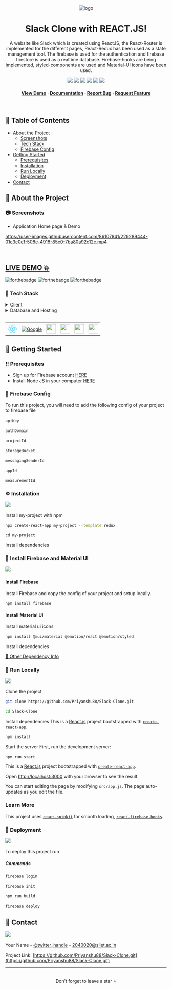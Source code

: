 <div align="center">

  <img src="https://ubwp.buffalo.edu/happe/wp-content/uploads/sites/92/2019/12/slack_logo.png" alt="logo" width="200" height="auto" />

  <h1>Slack Clone with REACT.JS!</h1>

  <p>
A website like Slack which is created using ReactJS, the React-Router is implemented for the different pages, React-Redux has been used as a state management tool. The firebase is used for the authentication and firebase firestore is used as a realtime database. Firebase-hooks are being implemented, styled-components are used and Material-UI icons have been used.
  </p>

<!-- Badges -->

<a href="https://slack-clone-2d669.web.app/" target="_blank">![](https://img.shields.io/website-up-down-green-red/http/monip.org.svg)</a>
![](https://img.shields.io/badge/Maintained-Yes-indigo)
![](https://img.shields.io/github/forks/Priyanshu88/Slack-Clone.svg)
![](https://img.shields.io/github/stars/Priyanshu88/Slack-Clone.svg)
![](https://img.shields.io/github/issues/Priyanshu88/Slack-Clone)
![](https://img.shields.io/github/last-commit/Priyanshu88/Slack-Clone)

<h4>
    <a href="https://slack-clone-2d669.web.app/">View Demo</a>
  <span> · </span>
    <a href="https://github.com/Priyanshu88/Slack-Clone/blob/master/README.md">Documentation</a>
  <span> · </span>
    <a href="https://github.com/Priyanshu88/Slack-Clone/issues">Report Bug</a>
  <span> · </span>
    <a href="https://github.com/Priyanshu88/Slack-Clone/issues">Request Feature</a>
  </h4>
</div>

<br />

<!-- Table of Contents -->

## :notebook_with_decorative_cover: Table of Contents

- [About the Project](#star2-about-the-project)
  - [Screenshots](#camera-screenshots)
  - [Tech Stack](#space_invader-tech-stack)
  - [Firebase Config](#key-firebase-config)
- [Getting Started](#toolbox-getting-started)
  - [Prerequisites](#bangbang-prerequisites)
  - [Installation](#gear-installation)
  - [Run Locally](#running-run-locally)
  - [Deployment](#triangular_flag_on_post-deployment)
- [Contact](#handshake-contact)

<!-- About the Project -->

## :star2: About the Project

<!-- Screenshots -->

### :camera: Screenshots

- Application Home page & Demo



https://user-images.githubusercontent.com/86107841/229289444-01c3c0e1-508e-4918-85c0-7ba80a92c12c.mp4


<br />


## <a href="https://slack-clone-2d669.web.app/" target="_blank">LIVE DEMO 💥</a>

![forthebadge](https://forthebadge.com/images/badges/built-with-love.svg)
![forthebadge](https://forthebadge.com/images/badges/for-you.svg)
![forthebadge](https://forthebadge.com/images/badges/powered-by-coffee.svg)

### :space_invader: Tech Stack

<details>
  <summary>Client</summary>
  <ul>
    <li><a href="https://react.dev/">React.js</a></li>
    <li><a href="https://reactrouter.com/en/main">React Router</a></li>
    <li><a href="https://react-redux.js.org/">React Redux</a></li>
    <li><a href="https://mui.com/material-ui/getting-started/overview/">Material UI</a></li>
  </ul>
</details>

<details>
  <summary>Database and Hosting</summary>
  <ul>
    <li><a href="https://firebase.google.com/">Firebase</a></li>
  </ul>
</details>

<br />

<table>
    <tr>
        <td>
<a href="#"><img src="https://raw.githubusercontent.com/devicons/devicon/master/icons/react/react-original.svg" alt="" width="30" height="30" /></a>
        </td>
                        <td>
<a href="#"><img src="https://user-images.githubusercontent.com/86107841/225979374-f10f15a3-db41-4eaa-812d-8a6509049424.png" alt="Google" width="30" height="30" /></a>
        </td>
                        <td>
<a href="#"><img src="https://user-images.githubusercontent.com/86107841/225979643-e8b42859-441f-4d5b-a2f0-f9f1a3b2af0d.jpg" alt="" width="30" height="30" /></a>
        </td>
          <td>
<a href="#"><img src="https://user-images.githubusercontent.com/86107841/225980120-628b73b6-5c90-48d7-bd5d-92858e781710.png" alt="" width="30" height="30" /></a>
        </td>
         <td>
<a href="#"><img src="https://user-images.githubusercontent.com/99184393/177784603-d69e9d02-721a-4bce-b9b3-949165d2edeb.png" alt="" width="30" height="30" /></a>
        </td>  
        <td>
<a href="#"><img src="https://raw.githubusercontent.com/styled-components/brand/master/styled-components.png" alt="" width="30" height="30" /></a>
        </td> 
    </tr>
</table>

## :toolbox: Getting Started

### :bangbang: Prerequisites

- Sign up for Firebase account <a href='https://console.firebase.google.com/'>HERE</a>
- Install Node JS in your computer <a href='https://nodejs.org/en/'>HERE</a>

<!-- Env Variables -->

### :key: Firebase Config

To run this project, you will need to add the following config of your project to firebase file

`apiKey`

`authDomain`

`projectId`

`storageBucket`

`messagingSenderId`

`appId`

`measurementId`

### :gear: Installation

![](https://img.shields.io/badge/React-20232A?style=for-the-badge&logo=react&logoColor=61DAFB)

Install my-project with npm

```bash
npx create-react-app my-project --template redux
```

```
cd my-project
```

Install dependencies

### :test_tube: Install Firebase and Material UI

![](https://img.shields.io/badge/Material%20UI-007FFF?style=for-the-badge&logo=mui&logoColor=white)

#### Install Firebase

Install Firebase and copy the config of your project and setup locally.

```bash
npm install firebase
```
#### Install Material UI

Install material ui icons
```bash
npm install @mui/material @emotion/react @emotion/styled
```

Install dependencies

<a href="https://github.com/Priyanshu88/Slack-Clone/blob/master/package.json" target="_blank">🔶 Other Dependency Info</a>

<!-- Run Locally -->

### :running: Run Locally

![](https://img.shields.io/badge/GIT-E44C30?style=for-the-badge&logo=git&logoColor=white)

Clone the project

```bash
git clone https://github.com/Priyanshu88/Slack-Clone.git
```

```bash
cd Slack-Clone
```

Install dependencies
This is a [React.js](https://react.dev/) project bootstrapped with [`create-react-app`](https://github.com/facebook/create-react-app).

```bash
npm install
```

Start the server
First, run the development server:

```bash
npm run start
```

This is a [React.js](https://react.dev/) project bootstrapped with [`create-react-app`](https://github.com/facebook/create-react-app).

Open [http://localhost:3000](http://localhost:3000) with your browser to see the result.

You can start editing the page by modifying `src/app.js`. The page auto-updates as you edit the file.

### Learn More

This project uses [`react-spinkit`](https://github.com/KyleAMathews/react-spinkit) for smooth loading, [`react-firebase-hooks`](https://github.com/csfrequency/react-firebase-hooks).

<!-- Deployment -->

### :triangular_flag_on_post: Deployment

![](https://img.shields.io/badge/firebase-ffca28?style=for-the-badge&logo=firebase&logoColor=black)

To deploy this project run

##### Commands
```bash
firebase login
```
```bash
firebase init
```
```bash
npm run build
```
```bash
firebase deploy
```

## :handshake: Contact

![](https://img.shields.io/badge/Gmail-D14836?style=for-the-badge&logo=gmail&logoColor=white)

Your Name - [@twitter_handle](https://twitter.com/Priyans75729802?s=09) - 2040020@sliet.ac.in

Project Link: [https://github.com/Priyanshu88/Slack-Clone.git](https://github.com/Priyanshu88/Slack-Clone.git)

<hr />
<br />

<div align="center">Don't forget to leave a star ⭐️</div>
